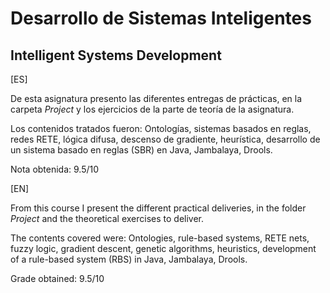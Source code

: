 # Desarrollo de Sistemas Inteligentes
## Intelligent Systems Development

[ES]

De esta asignatura presento las diferentes entregas de prácticas, en la carpeta *Project* y los ejercicios de la parte de teoría de la asignatura.

Los contenidos tratados fueron:
Ontologías, sistemas basados en reglas, redes RETE, lógica difusa, descenso de gradiente, heurística, desarrollo de un sistema basado en reglas (SBR) en Java, Jambalaya, Drools.

Nota obtenida: 9.5/10 

[EN]

From this course I present the different practical deliveries, in the folder *Project* and the theoretical exercises to deliver.

The contents covered were:
Ontologies, rule-based systems, RETE nets, fuzzy logic, gradient descent, genetic algorithms, heuristics, development of a rule-based system (RBS) in Java, Jambalaya, Drools.

Grade obtained: 9.5/10 
